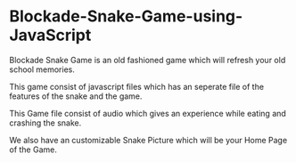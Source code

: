 # Blockade-Snake-Game-using-JavaScript
Blockade Snake Game is an old fashioned game which will refresh your old school memories.

This game consist of javascript files which has an seperate file of the features of the snake and the game.

This Game file consist of audio which gives an experience while eating and crashing the snake.

We also have an customizable Snake Picture which will be your Home Page of the Game.
